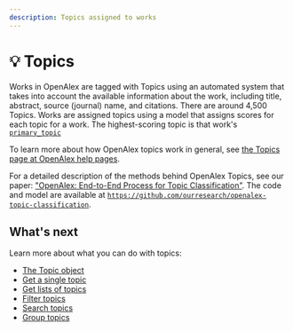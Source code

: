 ```yaml
---
description: Topics assigned to works
---
```


# 💡 Topics

Works in OpenAlex are tagged with Topics using an automated system that takes into account the available information about the work, including title, abstract, source (journal) name, and citations. There are around 4,500 Topics. Works are assigned topics using a model that assigns scores for each topic for a work. The highest-scoring topic is that work's [`primary_topic`](../works/work-object/#primary\_topic)

To learn more about how OpenAlex topics work in general, see [the Topics page at OpenAlex help pages](https://help.openalex.org/how-it-works/topics).

For a detailed description of the methods behind OpenAlex Topics, see our paper: ["OpenAlex: End-to-End Process for Topic Classification"](https://docs.google.com/document/d/1bDopkhuGieQ4F8gGNj7sEc8WSE8mvLZS/edit?usp=sharing\&ouid=106329373929967149989\&rtpof=true\&sd=true). The code and model are available at [`https://github.com/ourresearch/openalex-topic-classification`](https://github.com/ourresearch/openalex-topic-classification).

## What's next

Learn more about what you can do with topics:

* [The Topic object](topic-object.md)
* [Get a single topic](get-a-single-topic.md)
* [Get lists of topics](get-lists-of-topics.md)
* [Filter topics](filter-topics.md)
* [Search topics](search-topics.md)
* [Group topics](group-topics.md)
